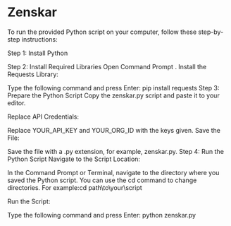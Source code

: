 # Zenskar
To run the provided Python script on your computer, follow these step-by-step instructions:

Step 1: Install Python

Step 2: Install Required Libraries
Open Command Prompt .
Install the Requests Library:

Type the following command and press Enter: pip install requests
Step 3: Prepare the Python Script
Copy the zenskar.py script and paste it to your editor.

Replace API Credentials:

Replace YOUR_API_KEY and YOUR_ORG_ID with the keys given.
Save the File:

Save the file with a .py extension, for example, zenskar.py.
Step 4: Run the Python Script
Navigate to the Script Location:

In the Command Prompt or Terminal, navigate to the directory where you saved the Python script. You can use the cd command to change 
directories. For example:cd path\to\your\script

Run the Script:

Type the following command and press Enter: python zenskar.py
